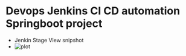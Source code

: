 # Devops Jenkins CI CD automation Springboot project

- Jenkin Stage View snipshot
- ![plot](./jenkin-snipshot.png)
